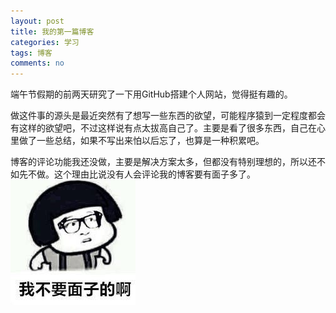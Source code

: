 ```yaml
---
layout: post
title: 我的第一篇博客
categories: 学习
tags: 博客
comments: no
---
```


端午节假期的前两天研究了一下用GitHub搭建个人网站，觉得挺有趣的。

做这件事的源头是最近突然有了想写一些东西的欲望，可能程序猿到一定程度都会有这样的欲望吧，不过这样说有点太拔高自己了。主要是看了很多东西，自己在心里做了一些总结，如果不写出来怕以后忘了，也算是一种积累吧。

博客的评论功能我还没做，主要是解决方案太多，但都没有特别理想的，所以还不如先不做。这个理由比说没有人会评论我的博客要有面子多了。
![我不要面子的啊](/media/images/myFirstBlog/w-b-y-m-z-d-a.jpg)
